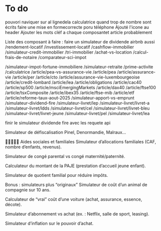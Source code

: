 
# To do
 pouvori naviquer sur al lignedela calculatrice quand trop de nombre sont écrits
  faire une mise en formecorrecte poru téléphone 
  Ajouté l'icone au header 
Ajouter les mots cléf a chaque composantet article probablement



Liste des composant à faire :
faire un simulateur de dividende airbnb aussi
/rendement-locatif
/investissement-locatif
/cashflow-immobilier
/simulateur-credit-immobilier
/tri-immobilier
/achat-vs-location
/calcul-frais-de-notaire
/comparateur-sci-impot

/simulateur-impot-fortune-immobiliere
/simulateur-retraite
/prime-activite
/calculatrice
/article/pea-vs-assurance-vie
/article/pea
/article/assurance-vie
/article/per
/article/cto
/article/assurance-vie-luxembourgeoise
/article/credit-lombard
/article/lea
/article/obligations
/article/cac40
/article/sp500
/article/msciEmergingMarkets
/article/dax40
/article/ftse100
/article/tsxComposite
/article/ibex35
/article/ftse-mib
/article/etf
/article/reforme-taux-aout-2025
/simulateur-apport-vs-emprunt
/simulateur-dividend-fire
/simulateur-livret/lep
/simulateur-livret/livret-a
/simulateur-livret/ldds
/simulateur-livret/cel
/simulateur-livret/livret-bleu
/simulateur-livret/livret-jeune
/simulateur-livret/pel
/simulateur-livret/lea





finir le simulateur dividende fire avec les requete api





Simulateur de défiscalisation Pinel, Denormandie, Malraux…

👶👨‍👩‍👧‍👦 Aides sociales et familiales
Simulateur d’allocations familiales (CAF, nombre d’enfants, revenus).

Simulateur de congé parental vs congé maternité/paternité.

Calculateur du montant de la PAJE (prestation d’accueil jeune enfant).

Simulateur de quotient familial pour réduire impôts.


Bonus : simulateurs plus “originaux”
Simulateur de coût d’un animal de compagnie sur 10 ans.

Calculateur de “vrai” coût d’une voiture (achat, assurance, essence, décote).

Simulateur d’abonnement vs achat (ex. : Netflix, salle de sport, leasing).

Simulateur d’inflation sur le pouvoir d’achat.



